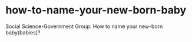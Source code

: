 how-to-name-your-new-born-baby
==============================

Social Science-Government Group: How to name your new-born baby(babies)?
